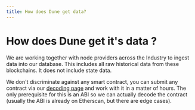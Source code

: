 ```yaml
---
title: How does Dune get data?
---
```


# How does Dune get it's data ?

We are working together with node providers across the Industry to ingest data into our database. This includes all raw historical data from these blockchains. It does not include state data.

We don't discriminate against any smart contract, you can submit any contract via our [decoding page](/docs/tables/evm-blockchains/decoded-data/) and work with it in a matter of hours. The only prerequisite for this is an ABI so we can actually decode the contract (usually the ABI is already on Etherscan, but there are edge cases).
